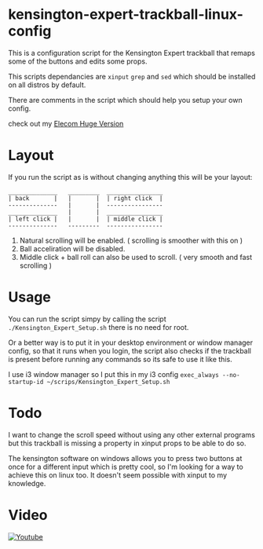 # kensington-expert-trackball-linux-config

This is a configuration script for the Kensington Expert trackball that remaps some of the buttons and edits some props.

This scripts dependancies are `xinput` `grep` and `sed` which should be installed on all distros by default.

There are comments in the script which should help you setup your own config.

check out my [Elecom Huge Version](https://github.com/ArtiomSu/elecom-huge-trackball-linux-config)

# Layout

If you run the script as is without changing anything this will be your layout:
```
______________   _________  ________________
| back       |   |       |  | right click  |
--------------   |       |  ----------------
______________   |       |  ________________
| left click |   |       |  | middle click |
--------------   ---------  ----------------

```
1. Natural scrolling will be enabled. ( scrolling is smoother with this on )
2. Ball acceliration will be disabled.
3. Middle click + ball roll can also be used to scroll. ( very smooth and fast scrolling )

# Usage
You can run the script simpy by calling the script `./Kensington_Expert_Setup.sh` there is no need for root.

Or a better way is to put it in your desktop environment or window manager config, so that it runs when you login, the script also checks if the trackball is present before running any commands so its safe to use it like this.

I use i3 window manager so I put this in my i3 config `exec_always --no-startup-id ~/scrips/Kensington_Expert_Setup.sh`

# Todo
I want to change the scroll speed without using any other external programs but this trackball is missing a property in xinput props to be able to do so.

The kensington software on windows allows you to press two buttons at once for a different input which is pretty cool, so I'm looking for a way to achieve this on linux too. It doesn't seem possible with xinput to my knowledge. 

# Video
[![Youtube](https://img.youtube.com/vi/hIAJ9Icq3KU/0.jpg)](https://www.youtube.com/watch?v=hIAJ9Icq3KU)

